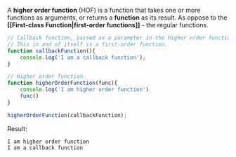 A **higher order function** (HOF) is a function that takes one or more functions as arguments, or returns a **function** as its result. As oppose to the **[[First-class Function|first-order functions]]** - the regular functions.

```js
// Callback function, passed as a parameter in the higher order function.
// This in and of itself is a first-order function.
function callbackFunction(){
    console.log('I am a callback function');
}

// Higher order function.
function higherOrderFunction(func){
    console.log('I am higher order function')
    func()
}

higherOrderFunction(callbackFunction);
```
Result:
```
I am higher order function
I am a callback function
```